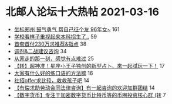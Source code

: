# 北邮人论坛十大热帖 2021-03-16

- [坐标郑州 鼓气勇气 帮自己征个友 96年女~](https://bbs.byr.cn/article/Friends/1988262) 161
- [学校看样子重视起来本科招生了..](https://bbs.byr.cn/article/Picture/3283019) 59
- [首套首付230万求推荐&amp;指点](https://bbs.byr.cn/article/Home/129064) 38
- [调剂&amp;二战建议咨询](https://bbs.byr.cn/article/AimGraduate/1203118) 34
- [从家走的那一刻，感觉有点难过](https://bbs.byr.cn/article/Talking/6261535) 25
- [【转】超神准！星座小王子独创的新型占卜、來一起試玩一下！](https://bbs.byr.cn/article/Constellations/326533) 17
- [大家有什么好的练口语的方法嘛](https://bbs.byr.cn/article/GoAbroad/375226) 16
- [社招offer求比较，救救孩子吧](https://bbs.byr.cn/article/Job/2127643) 14
- [【有偿求助劳动合同法律咨询】有一起咨询的欢迎加群团结](https://bbs.byr.cn/article/WorkLife/1163519) 14
- [【数字货币】专注于加密数字货币比特币等的币圈投资核心群 (转](https://bbs.byr.cn/article/LOL/29031) 7


